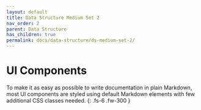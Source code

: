 ```yaml
---
layout: default
title: Data Structure Medium Set 2
nav_order: 2
parent: Data Structure
has_children: true
permalink: docs/data-structure/ds-medium-set-2/
---
```


# UI Components

To make it as easy as possible to write documentation in plain Markdown, most UI components are styled using default Markdown elements with few additional CSS classes needed.
{: .fs-6 .fw-300 }




